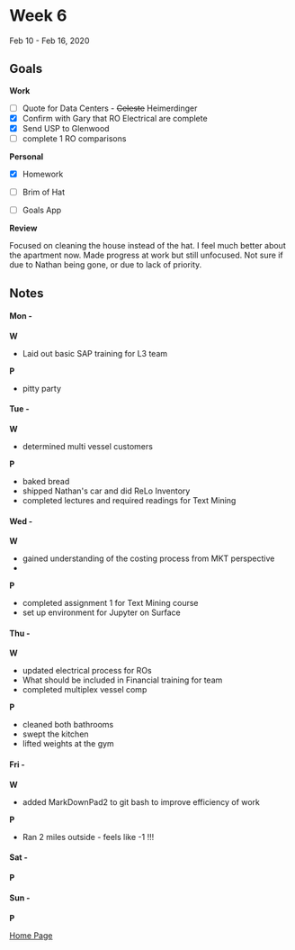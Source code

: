 # Week 6
Feb 10 - Feb 16, 2020

## Goals

**Work**

- [ ] Quote for Data Centers - ~~Celeste~~  Heimerdinger
- [x] Confirm with Gary that RO Electrical are complete
- [x] Send USP to Glenwood
- [ ] complete 1 RO comparisons

**Personal**

- [x] Homework
- [ ] Brim of Hat
- [ ] Goals App


**Review** 

Focused on cleaning the house instead of the hat.  I feel much better about the apartment now. Made progress at work but still unfocused.  Not sure if due to Nathan being gone, or due to lack of priority. 

## Notes

#### Mon -  ####

**W**

- Laid out basic SAP training for L3 team

**P**

- pitty party

#### Tue -  ####

**W**

- determined multi vessel customers

**P**

- baked bread
- shipped Nathan's car and did ReLo Inventory
- completed lectures and required readings for Text Mining

#### Wed -  ####

**W**

- gained understanding of the costing process from MKT perspective
- 

**P**

- completed assignment 1 for Text Mining course
- set up environment for Jupyter on Surface

#### Thu -  ####

**W**

- updated electrical process for ROs
- What should be included in Financial training for team
- completed multiplex vessel comp

**P**

- cleaned both bathrooms
- swept the kitchen
- lifted weights at the gym

#### Fri -  ####

**W**

- added MarkDownPad2 to git bash to improve efficiency of work

**P**

- Ran 2 miles outside - feels like -1 !!!

#### Sat -  ####

**P**

#### Sun -  ####

**P**


[Home Page](https://ch3ck3rs.github.io/Goals)
